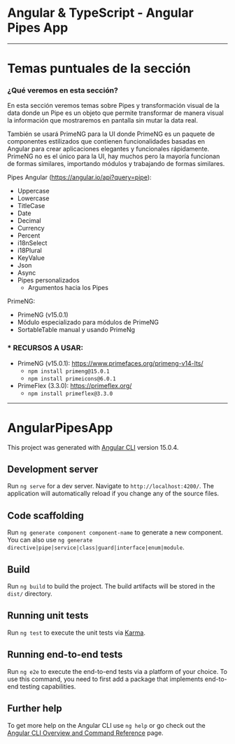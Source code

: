 # Angular & TypeScript - Angular Pipes App

---

# Temas puntuales de la sección

### ¿Qué veremos en esta sección?

En esta sección veremos temas sobre Pipes y transformación visual de la data donde un Pipe es un objeto que permite transformar de manera visual la información que mostraremos en pantalla sin mutar la data real.

También se usará PrimeNG para la UI donde PrimeNG es un paquete de componentes estilizados que contienen funcionalidades basadas en Angular para crear aplicaciones elegantes y funcionales rápidamente. PrimeNG no es el único para la UI, hay muchos pero la mayoría funcionan de formas similares, importando módulos y trabajando de formas similares.

Pipes Angular (https://angular.io/api?query=pipe):

- Uppercase
- Lowercase
- TitleCase
- Date
- Decimal
- Currency
- Percent
- i18nSelect
- i18Plural
- KeyValue
- Json
- Async
- Pipes personalizados
  - Argumentos hacia los Pipes

PrimeNG:

- PrimeNG (v15.0.1)
- Módulo especializado para módulos de PrimeNG
- SortableTable manual y usando PrimeNg

### \* RECURSOS A USAR:

- PrimeNG (v15.0.1): https://www.primefaces.org/primeng-v14-lts/
  - `npm install primeng@15.0.1`
  - `npm install primeicons@6.0.1`
- PrimeFlex (3.3.0): https://primeflex.org/
  - `npm install primeflex@3.3.0`

---

# AngularPipesApp

This project was generated with [Angular CLI](https://github.com/angular/angular-cli) version 15.0.4.

## Development server

Run `ng serve` for a dev server. Navigate to `http://localhost:4200/`. The application will automatically reload if you change any of the source files.

## Code scaffolding

Run `ng generate component component-name` to generate a new component. You can also use `ng generate directive|pipe|service|class|guard|interface|enum|module`.

## Build

Run `ng build` to build the project. The build artifacts will be stored in the `dist/` directory.

## Running unit tests

Run `ng test` to execute the unit tests via [Karma](https://karma-runner.github.io).

## Running end-to-end tests

Run `ng e2e` to execute the end-to-end tests via a platform of your choice. To use this command, you need to first add a package that implements end-to-end testing capabilities.

## Further help

To get more help on the Angular CLI use `ng help` or go check out the [Angular CLI Overview and Command Reference](https://angular.io/cli) page.
